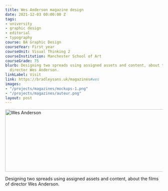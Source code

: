 ```yaml
---
title: Wes Anderson magazine design
date: 2021-12-03 00:00:00 Z
tags:
- university
- graphic design
- editorial
- typography
course: BA Graphic Design
courseYear: First year
courseUnit: Visual Thinking 2
courseInstitution: Manchester School of Art
courseGrade: 75
blurb: Designing two spreads using assigned assets and content, about the films of
  director Wes Anderson.
linkLabel: Visit
link: https://bradleysans.uk/magazines#wes
images:
- "/projects/magazines/mockups-1.png"
- "/projects/magazines/auteur.png"
layout: post
---
```


<img src="https://bradleysans.uk/projects/magazines/mockups-1.png" height="200px" width="600px" alt="Wes Anderson" class="featureImage">
<p>Designing two spreads using assigned assets and content, about the films of director Wes Anderson.</p>
